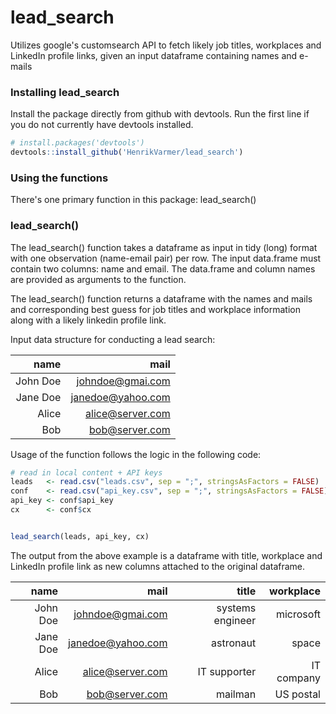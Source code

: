 # lead_search
Utilizes google's customsearch API to fetch likely job titles, workplaces and LinkedIn profile links, given an input dataframe containing names and e-mails

### Installing lead_search
Install the package directly from github with devtools. Run the first line if you do not currently have devtools installed.

```R
# install.packages('devtools') 
devtools::install_github('HenrikVarmer/lead_search')
```
### Using the functions
There's one primary function in this package: lead_search()

### lead_search()

The lead_search() function takes a dataframe as input in tidy (long) format with one observation (name-email pair) per row. The input data.frame must contain two columns: name and email. The data.frame and column names are provided as arguments to the function.

The lead_search() function returns a dataframe with the names and mails and corresponding best guess for job titles and workplace information along with a likely linkedin profile link. 

Input data structure for conducting a lead search:

| name          | mail               |
| ------------: |-------------------:|
| John Doe      | johndoe@gmai.com   |
| Jane Doe      | janedoe@yahoo.com  |
| Alice         | alice@server.com   |
| Bob           | bob@server.com     |

Usage of the function follows the logic in the following code:
```R
# read in local content + API keys
leads   <- read.csv("leads.csv", sep = ";", stringsAsFactors = FALSE)
conf    <- read.csv("api_key.csv", sep = ";", stringsAsFactors = FALSE)[1,]
api_key <- conf$api_key
cx      <- conf$cx


lead_search(leads, api_key, cx)
```
The output from the above example is a dataframe with title, workplace and LinkedIn profile link as new columns attached to the original dataframe. 

| name          | mail               | title            | workplace |
| ------------: |-------------------:|-----------------:|----------:|
| John Doe      | johndoe@gmai.com   | systems engineer | microsoft |
| Jane Doe      | janedoe@yahoo.com  | astronaut        | space     |
| Alice         | alice@server.com   | IT supporter     | IT company|
| Bob           | bob@server.com     | mailman          | US postal |






